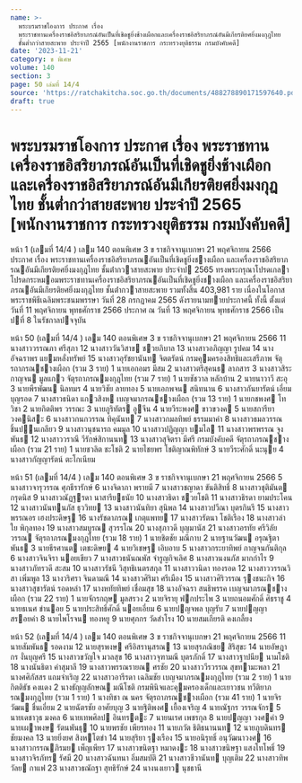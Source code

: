 ```yaml
---
name: >-
  พระบรมราชโองการ ประกาศ เรื่อง
  พระราชทานเครื่องราชอิสริยาภรณ์อันเป็นที่เชิดชูยิ่งช้างเผือกและเครื่องราชอิสริยาภรณ์อันมีเกียรติยศยิ่งมงกุฎไทย
  ชั้นต่ำกว่าสายสะพาย ประจำปี 2565 [พนักงานราชการ กระทรวงยุติธรรม กรมบังคับคดี]
date: '2023-11-21'
category: ข พิเศษ
volume: 140
section: 3
page: 50 เล่มที่ 14/4
source: 'https://ratchakitcha.soc.go.th/documents/488278890171597640.pdf'
draft: true
---
```


# พระบรมราชโองการ ประกาศ เรื่อง พระราชทานเครื่องราชอิสริยาภรณ์อันเป็นที่เชิดชูยิ่งช้างเผือกและเครื่องราชอิสริยาภรณ์อันมีเกียรติยศยิ่งมงกุฎไทย ชั้นต่ำกว่าสายสะพาย ประจำปี 2565 [พนักงานราชการ กระทรวงยุติธรรม กรมบังคับคดี]

หน้า 1 (เลมที่ 14/4 ) เลม 140 ตอนพิเศษ 3 ข ราชกิจจานุเบกษา 21 พฤศจิกายน 2566 ประกาศ เรื่อง พระราชทานเครื่องราชอิสริยาภรณอันเป็นที่เชิดชูยิ่งชางเผือก และเครื่องราชอิสริยาภรณอันมีเกียรติยศยิ่งมงกุฎไทย ชั้นต่ํากวาสายสะพาย ประจําป 2565 ทรงพระกรุณาโปรดเกลาโปรดกระหมอมพระราชทานเครื่องราชอิสริยาภรณอันเป็นที่เชิดชูยิ่งชางเผือก และเครื่องราชอิสริยาภรณอันมีเกียรติยศยิ่งมงกุฎไทย ชั้นต่ํากวาสายสะพาย รวมทั้งสิ้น 403,981 ราย เนื่องในโอกาสพระราชพิธีเฉลิมพระชนมพรรษา วันที่ 28 กรกฎาคม 2565 ดังรายนามทายประกาศนี้ ทั้งนี้ ตั้งแต่วันที่ 11 พฤศจิกายน พุทธศักราช 2566 ประกาศ ณ วันที่ 13 พฤศจิกายน พุทธศักราช 2566 เป็นปที่ 8 ในรัชกาลปจจุบัน

หน้า 50 (เลมที่ 14/4 ) เลม 140 ตอนพิเศษ 3 ข ราชกิจจานุเบกษา 21 พฤศจิกายน 2566 11 นางสาววรรณภา ศรีสุภา 12 นางสาววันวิสาข ชวยภิบาล 13 นางสาวอภิญญา รูปคม 14 นางอัจฉราพร แยมหลั่งทรัพย์ 15 นางสาวอุรัชยานันท จิตตรัตน์ กรมคุมครองสิทธิและเสรีภาพ จัตุรถาภรณชางเผือก (รวม 3 ราย) 1 นายเอกอมร มีสม 2 นางสาวตรีสุคนธ ลาภสาร 3 นางสาวสิระกาญจน มูลแกว จัตุรถาภรณมงกุฎไทย (รวม 7 ราย) 1 นายชัชวาล หลักบ้าน 2 นายนาวาวี สะอุ 3 นายพีรพัฒน นิลทมร 4 นายวิชัย ลายทอง 5 นายเอกพจน สนิทนาน 6 นางสาวกันยารัตน์ เอี่ยมบุญรอด 7 นางสาวธนิดา แกวสิงห เบญจมาภรณชางเผือก (รวม 13 ราย) 1 นายกชพงศ โทวิชา 2 นายกิตติพร วรรณะ 3 นายภูริทัตร อูจีน 4 นายวีระพงศ ขาวขวงค 5 นายสการียา วงคนิสะ 6 นางสาวกนกวรรณ ทิคุนันท 7 นางสาวกมลทิพย์ ธรรมมาคํา 8 นางสาวธมลวรรณ ชิ้นปนเกลียว 9 นางสาวนุชนารถ คมมูล 10 นางสาวปฏิญญา บมไล 11 นางสาวพรพรรณ จูงพันธ 12 นางสาววราณี วีรักษ์สิกานนท 13 นางสาวสุจิตรา มีศรี กรมบังคับคดี จัตุรถาภรณชางเผือก (รวม 21 ราย) 1 นายชวลิต ชะโชติ 2 นายไชยพร โชติญาณพิทักษ์ 3 นายวีระศักดิ์ นะนุย 4 นางสาวกัญญารัตน์ ตะโกเนียม

หน้า 51 (เลมที่ 14/4 ) เลม 140 ตอนพิเศษ 3 ข ราชกิจจานุเบกษา 21 พฤศจิกายน 2566 5 นางสาวจารุวรรณ ศุภธีรารักษ์ 6 นางจิดาภา พรายมี 7 นางสาวชญาดา ขันติสิทธิ์ 8 นางสาวชุติมันต กรุดนิส 9 นางสาวณัฏฐรดา นาสารียธนัย 10 นางสาวธิดา ชวยโชติ 11 นางสาวธิรดา ยามประโคน 12 นางสาวนันทนภัส ธุววิทย 13 นางสาวนันทิยา สุนิพล 14 นางสาวปวีณา บุตรกินรี 15 นางสาวพรรณอร เฮงประดิษฐ 16 นางรัชดาภรณ เกตุแพทย 17 นางสาวรัตนา โชติเรือง 18 นางสาวลําใย พิกุลทอง 19 นางสาวสมบูรณ สุวรรโณ 20 นางสุภาวดี บุญมานัส 21 นางสาวอรทัย ศรีวิลัยวรรณ จัตุรถาภรณมงกุฎไทย (รวม 18 ราย) 1 นายชิตชัย มณีกาบ 2 นายฐานวัฒน อรุณฐิตาพันธ 3 นายธีรศานต เตชะดิษย 4 นายวิเชษฐ เอิบอาบ 5 นางสาวกระยาทิพย์ กาญจนกันติกุล 6 นางสาวจินจิรา นอยเขียว 7 นางสาวธนันณพัส จํารูญกิจเลิศ 8 นางสาวนงนภัส มากกําไร 9 นางสาวภัทรวดี สะสม 10 นางสาวรัชนี วิสุทธิเนตรสกุล 11 นางสาววนิดา ทองรอด 12 นางสาววรรณวิสา เพิ่มพูล 13 นางวริศรา จินดามณี 14 นางสาวศิริมา ศรีเมือง 15 นางสาวศิริวรรณ รุงชนะกิจ 16 นางสาวสุชารัตน์ รอดหลํา 17 นางหทัยทิพย์ เชื่อมสุข 18 นางอัจฉรา สนธิพรรค เบญจมาภรณชางเผือก (รวม 22 ราย) 1 นายจักรกฤษ มูลสรวง 2 นายจิรายุ ฟกประไพ 3 นายถนอมศักดิ์ ศิธราชู 4 นายธเนศ ขํานอย 5 นายประสิทธิ์ศักดิ์ นอยเอี่ยม 6 นายปญจพล บุญรับ 7 นายปญญา สรอยคํา 8 นายไพโรจน ทองหยู 9 นายศุภกร วัดสําโรง 10 นายสมเกียรติ คงเกลี้ยง

หน้า 52 (เลมที่ 14/4 ) เลม 140 ตอนพิเศษ 3 ข ราชกิจจานุเบกษา 21 พฤศจิกายน 2566 11 นายสัมพันธ รอดงาม 12 นายสุรพงษ ศรีอิสรานุสรณ 13 นายสุรภณิชย สิริสุขะ 14 นายอัษฎากร งั่นบุญศรี 15 นางสาวขวัญใจ มวลสุข 16 นางสาวจุฑามณี บุตรภักดิ์ 17 นางสาวฐาปนีย นามโชติ 18 นางนันธิตา คําสุมาลี 19 นางสาวพรรณรายณ ศรชัย 20 นางสาววีรวรรณ สุขทามะพลา 21 นางศศิภัสสร แถมจําเริญ 22 นางสาวอารีรดา เฉลิมชัย เบญจมาภรณมงกุฎไทย (รวม 2 ราย) 1 นายกิตติธัช คงแดง 2 นางธัญญลักษณ มณีโชติ กรมพินิจและคุมครองเด็กและเยาวชน ทวีติยาภรณมงกุฎไทย (รวม 1 ราย) 1 นางทิชา ณ นคร จัตุรถาภรณชางเผือก (รวม 41 ราย) 1 นายจิรวัฒน ชื่นเอี่ยม 2 นายฉัตรชัย อาศัยบุญ 3 นายฐิติพงศ เยื้องเจริญ 4 นายณัฐกร วรรณจักร 5 นายเดชาวุธ มงคล 6 นายเทพศิลป อินทรตะ 7 นายนเรศ เพชรกุล 8 นายปญญา วงศคํา 9 นายเผาพงษ รัตนพันธุ 10 นายพรชัย เพียรทอง 11 นายภวัต ธิติธนานนท 12 นายภูบดินทร ชัยมงคล 13 นายยิ่งยศ สิงหโตขํา 14 นายสุริยา รุงเรือง 15 นายอนิรุทธิ์ อนุวัฒนาวงศ 16 นางสาวกรรณภิรมย เพ็ญเพียร 17 นางสาวขนิตฐา หมาดงะ 18 นางสาวขนิษฐา แสงโทโพธิ์ 19 นางสาวจิรภัทร รัศมี 20 นางสาวฉันทนา อิ่มสมบัติ 21 นางสาวชีวานันท บุญเติม 22 นางสาวทิพวัลย กาแฟ 23 นางสาวธณัถฐา สุทธิรักษ์ 24 นางนงเยาว นุชธานี

